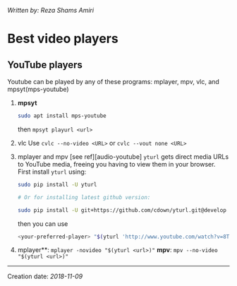 _Written by: Reza Shams Amiri_
# Best video players

## YouTube players
Youtube can be played by any of these programs:
mplayer, mpv, vlc, and mpsyt(mps-youtube)
     
1. **mpsyt**
   ```bash
   sudo apt install mps-youtube
   ```
   then `mpsyt playurl <url>`

1. vlc
    Use `cvlc --no-video <URL>` or `cvlc --vout none <URL>`
1. mplayer and mpv [see ref][audio-youtube]
    `yturl` gets direct media URLs to YouTube media, freeing you having to view them in your browser.
    First install `yturl` using:

    ``` sh
    sudo pip install -U yturl

    # Or for installing latest github version:

    sudo pip install -U git+https://github.com/cdown/yturl.git@develop
    ```
    then you can use 
    ``` sh
    <your-preferred-player> "$(yturl 'http://www.youtube.com/watch?v=8TCxE0bWQeQ')"
    ```
1. mplayer**:
    `mplayer -novideo "$(yturl <url>)"`
    **mpv**:
    `mpv --no-video "$(yturl <url>)"`

* * *
Creation date: _2018-11-09_
